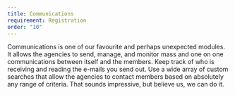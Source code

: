 ```yaml
---
title: Communications
requirement: Registration
order: "10"
---
```

Communications is one of our favourite and perhaps unexpected modules. It allows the agencies to send, manage, and monitor mass and one on one communications between itself and the members. Keep track of who is receiving and reading the e-mails you send out. Use a wide array of custom searches that allow the agencies to contact members based on absolutely any range of criteria. That sounds impressive, but believe us, we can do it.
